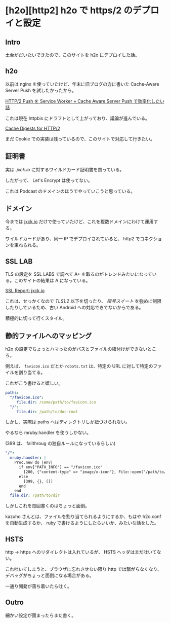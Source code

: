 # [h2o][http2] h2o で https/2 のデプロイと設定

## Intro

土台がだいたいできたので、このサイトを h2o にデプロイした話。


## h2o

以前は nginx を使っていたけど、年末に旧ブログの方に書いた Cache-Aware Server Push を試したかったから。

[HTTP/2 Push を Service Worker + Cache Aware Server Push で効率化したい話](https://jxck.hatenablog.com/entry/service-worker-casper)

これは現在 httpbis にドラフトとして上がっており、議論が進んでいる。

[Cache Digests for HTTP/2](https://tools.ietf.org/html/draft-kazuho-h2-cache-digest-00)

まだ Cookie での実装は残っているので、このサイトで対応して行きたい。


## 証明書

実は *.jxck.io* に対するワイルドカード証明書を買っている。

したがって、 Let's Encrypt は使ってない。

これは Podcast のドメインのほうでやっていこうと思っている。


## ドメイン

今までは [jxck.io](https://jxck.io) だけで使っていたけど、これを複数ドメインにわけて運用する。

ワイルドカードがあり、同一 IP でデプロイされていると、 http2 でコネクションを束ねられる。


## SSL LAB

TLS の設定を SSL LABS で調べて A+ を取るのがトレンドみたいになっている。このサイトの結果は A になっている。

[SSL Report: jxck.io](https://www.ssllabs.com/ssltest/analyze.html?d=jxck.io&latest)

これは、せっかくなので *TLS1.2* 以下を切ったり、 *暗号スイート* を強めに制限したりしているため、古い Android への対応できてないからである。

積極的に切って行くスタイル。


## 静的ファイルへのマッピング

h2o の設定でちょっとハマったのがパスとファイルの紐付けができないところ。

例えば、 `favicon.ico` だとか `robots.txt` は、特定の URL に対して特定のファイルを割り当てる。

これがこう書けると嬉しい。

```yaml
paths:
  "/favicon.ico":
     file.dir: /some/path/to/favicon.ico
  "/":
     file.dir: /path/to/doc-root
```

しかし、実際は paths へはディレクトリしか紐づけられない。

やるなら mruby.handler を使うしかない。

(399 は、 fallthroug の独自ルールになっているらしい)

```yaml
"/":
  mruby.handler: |
    Proc.new do |env|
      if env["PATH_INFO"] == "/favicon.ico"
        [200, {"content-type" => "image/x-icon"}, File::open("/path/to/favicon.ico")]
      else
        [399, {}, []]
      end
    end
  file.dir: /path/to/dir
```

しかしこれを毎回書くのはちょっと面倒。

kazuho さんとは、ファイルを割り当てられるようにするか、もはや h2o.conf を自動生成するか、 ruby で書けるようにしたらいいか、みたいな話をした。


## HSTS

http -> https へのリダイレクトは入れているが、 HSTS ヘッダはまだ吐いてない。

これ吐いてしまうと、ブラウザに忘れさせない限り http では繋がらなくなり、デバッグがちょっと面倒になる場合がある。

一通り開発が落ち着いたら吐く。


## Outro

細かい設定が固まったらまた書く。
